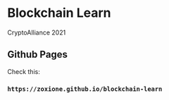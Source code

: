 # Blockchain Learn

CryptoAlliance 2021

## Github Pages

Check this:

### `https://zoxione.github.io/blockchain-learn`

